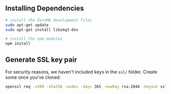 

## Installing Dependencies
```bash
# install the ZeroMQ development files
sudo apt-get update
sudo apt-get install libzmq3-dev

# install the npm modules
npm install
```

## Generate SSL key pair

For security reasons, we haven't included keys in the `ssl/` folder. Create some once you've cloned:

```bash
openssl req -x509 -sha256 -nodes -days 365 -newkey rsa:2048 -keyout ssl/private.key -out ssl/certificate.crt
```